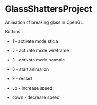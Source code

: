 # GlassShattersProject
 Animation of breaking glass in OpenGL.
 
 Buttons :	
 * 1 - activate mode sticla
 
 * 2 - activate mode wireframe

 * 3 - activate mode normale

 * 0 - start animation

 * 9 - restart

 * up - increase speed

 * down - decrease speed
